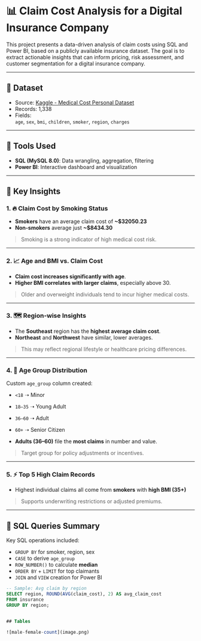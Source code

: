 # 📊 Claim Cost Analysis for a Digital Insurance Company

This project presents a data-driven analysis of claim costs using SQL and Power BI, based on a publicly available insurance dataset. The goal is to extract actionable insights that can inform pricing, risk assessment, and customer segmentation for a digital insurance company.

---

## 📁 Dataset

- Source: [Kaggle - Medical Cost Personal Dataset](https://www.kaggle.com/datasets/mirichoi0218/insurance)
- Records: 1,338
- Fields:  
  `age`, `sex`, `bmi`, `children`, `smoker`, `region`, `charges`

---

## 🧰 Tools Used

- **SQL (MySQL 8.0)**: Data wrangling, aggregation, filtering
- **Power BI**: Interactive dashboard and visualization

---

## 🧠 Key Insights

### 1. 🔥 Claim Cost by Smoking Status
- **Smokers** have an average claim cost of **~$32050.23**
- **Non-smokers** average just **~$8434.30**
> Smoking is a strong indicator of high medical cost risk.

---

### 2. 📈 Age and BMI vs. Claim Cost
- **Claim cost increases significantly with age**.
- **Higher BMI correlates with larger claims**, especially above 30.
> Older and overweight individuals tend to incur higher medical costs.

---

### 3. 🗺️ Region-wise Insights
- The **Southeast** region has the **highest average claim cost**.
- **Northeast** and **Northwest** have similar, lower averages.
> This may reflect regional lifestyle or healthcare pricing differences.

---

### 4. 🧍 Age Group Distribution
Custom `age_group` column created:
- `<18` ➝ Minor  
- `18–35` ➝ Young Adult  
- `36–60` ➝ Adult  
- `60+` ➝ Senior Citizen  

- **Adults (36–60)** file the **most claims** in number and value.
> Target group for policy adjustments or incentives.

---

### 5. ⚡ Top 5 High Claim Records
- Highest individual claims all come from **smokers** with **high BMI (35+)**
> Supports underwriting restrictions or adjusted premiums.

---

## 🧾 SQL Queries Summary

Key SQL operations included:
- `GROUP BY` for smoker, region, sex
- `CASE` to derive `age_group`
- `ROW_NUMBER()` to calculate **median**
- `ORDER BY` + `LIMIT` for top claimants
- `JOIN` and `VIEW` creation for Power BI

```sql
-- Sample: Avg claim by region
SELECT region, ROUND(AVG(claim_cost), 2) AS avg_claim_cost
FROM insurance
GROUP BY region;


## Tables

![male-female-count](image.png)


